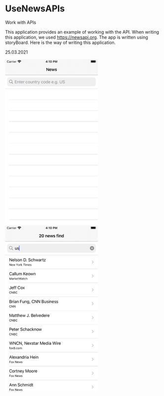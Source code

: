 # UseNewsAPIs
Work with APIs

This application provides an example of working with the API. When writing this application, we used https://newsapi.org. The app is written using storyBoard. Here is the way of writing this application.

25.03.2021 

<img src="https://github.com/konoin/UseNewsAPIs/blob/main/First.png" width="300">

<img src="https://github.com/konoin/UseNewsAPIs/blob/main/Second.png" width="300">
